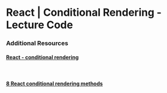 # React | Conditional Rendering - Lecture Code


### Additional Resources

#### [React - conditional rendering](https://reactjs.org/docs/conditional-rendering.html)

<br>

#### [8 React conditional rendering methods](https://blog.logrocket.com/conditional-rendering-in-react-c6b0e5af381e)
